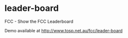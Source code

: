 # leader-board
FCC - Show the FCC Leaderboard

Demo available at http://www.tosp.net.au/fcc/leader-board
